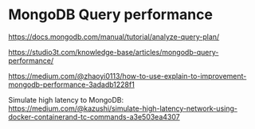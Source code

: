 # MongoDB Query performance

https://docs.mongodb.com/manual/tutorial/analyze-query-plan/

https://studio3t.com/knowledge-base/articles/mongodb-query-performance/

https://medium.com/@zhaoyi0113/how-to-use-explain-to-improvement-mongodb-performance-3adadb1228f1

Simulate high latency to MongoDB:
https://medium.com/@kazushi/simulate-high-latency-network-using-docker-containerand-tc-commands-a3e503ea4307

